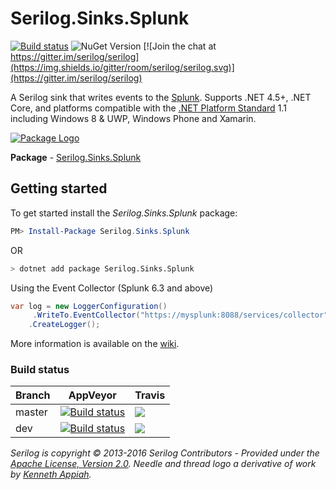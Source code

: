 # Serilog.Sinks.Splunk

[![Build status](https://ci.appveyor.com/api/projects/status/yt40wg34t8oj61al?svg=true)](https://ci.appveyor.com/project/serilog/serilog-sinks-splunk) ![NuGet Version](https://buildstats.info/nuget/Serilog.Sinks.Splunk) 
 [![Join the chat at https://gitter.im/serilog/serilog](https://img.shields.io/gitter/room/serilog/serilog.svg)](https://gitter.im/serilog/serilog)
 
A Serilog sink that writes events to the [Splunk](https://splunk.com). Supports .NET 4.5+, .NET Core, and platforms compatible with the [.NET Platform Standard](https://github.com/dotnet/corefx/blob/master/Documentation/architecture/net-platform-standard.md) 1.1 including Windows 8 & UWP, Windows Phone and Xamarin.

[![Package Logo](https://serilog.net/images/serilog-sink-nuget.png)](https://nuget.org/packages/serilog.sinks.splunk)

**Package** - [Serilog.Sinks.Splunk](https://nuget.org/packages/serilog.sinks.splunk)

## Getting started

To get started install the *Serilog.Sinks.Splunk* package:

```powershell
PM> Install-Package Serilog.Sinks.Splunk
```

OR

```bash
> dotnet add package Serilog.Sinks.Splunk
```

Using the Event Collector (Splunk 6.3 and above)

```csharp
var log = new LoggerConfiguration()
     .WriteTo.EventCollector("https://mysplunk:8088/services/collector", "myeventcollectortoken")
    .CreateLogger();
```

More information is available on the [wiki](https://github.com/serilog/serilog-sinks-splunk/wiki).

### Build status

Branch  | AppVeyor | Travis
------------- | ------------- |-------------
master |  [![Build status](https://ci.appveyor.com/api/projects/status/yt40wg34t8oj61al/branch/master?svg=true)](https://ci.appveyor.com/project/serilog/serilog-sinks-splunk/branch/master) | ![](https://travis-ci.org/serilog/serilog-sinks-splunk.svg?branch=master) 
dev | [![Build status](https://ci.appveyor.com/api/projects/status/yt40wg34t8oj61al/branch/dev?svg=true)](https://ci.appveyor.com/project/serilog/serilog-sinks-splunk/branch/dev) | ![](https://travis-ci.org/serilog/serilog-sinks-splunk.svg?branch=dev)

_Serilog is copyright &copy; 2013-2016 Serilog Contributors - Provided under the [Apache License, Version 2.0](http://apache.org/licenses/LICENSE-2.0.html). Needle and thread logo a derivative of work by [Kenneth Appiah](http://www.kensets.com/)._
